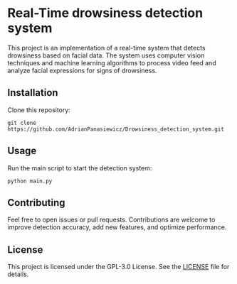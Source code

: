 # Real-Time drowsiness detection system

This project is an implementation of a real-time system that detects drowsiness based on facial data. The system uses computer vision techniques and machine learning algorithms to process video feed and analyze facial expressions for signs of drowsiness.

## Installation
Clone this repository:

    git clone https://github.com/AdrianPanasiewicz/Drowsiness_detection_system.git


## Usage
Run the main script to start the detection system:

    python main.py


## Contributing
Feel free to open issues or pull requests. Contributions are welcome to improve detection accuracy, add new features, and optimize performance.

## License
This project is licensed under the GPL-3.0 License. See the [LICENSE](LICENSE) file for details.
